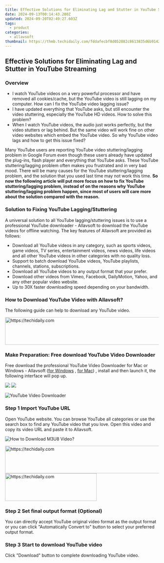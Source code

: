 ```yaml
---
title: Effective Solutions for Eliminating Lag and Stutter in YouTube Streaming
date: 2024-09-13T00:14:43.280Z
updated: 2024-09-20T02:49:27.603Z
tags:
  - product
categories:
  - allavsoft
thumbnail: https://thmb.techidaily.com/fddafecbf8d052882c8613835d6b91422875b8a8af17428f6e6ddf368419a301.jpg
---
```


## Effective Solutions for Eliminating Lag and Stutter in YouTube Streaming

### Overview

* I watch YouTube videos on a very powerful processor and have removed all cookies/cache, but the YouTube video is still lagging on my computer. How can I fix the YouTube video lagging issue?
* I have updated everything that YouTube asks, but still encounter the video stuttering, especially the YouTube HD videos. How to solve this problem?
* When I watch YouTube videos, the audio just works perfectly, but the video stutters or lag behind. But the same video will work fine on other video websites which embed the YouTube video. So why YouTube video lags and how to get this issue fixed?

Many YouTube users are reporting YouTube video stuttering/lagging problem in Google Forum even though these users already have updated the plug-ins, flash player and everything that YouTube asks. These YouTube stuttering/lagging problem often makes you frustrated and in very bad mood. There will be many causes for the YouTube stuttering/lagging problem, and the solution that you used last time may not work this time. **So now the following article will put more focus on how to fix YouTube stuttering/lagging problem, instead of on the reasons why YouTube stuttering/lagging problem happen, since most of users will care more about the solution compared with the reason.**

### Solution to Fixing YouTube Lagging/Stuttering

A universal solution to all YouTube lagging/stuttering issues is to use a professional YouTube downloader - Allavsoft to download the YouTube videos for offline watching. The key features of Allavsoft are provided as follows:

* Download all YouTube videos in any category, such as sports videos, game videos, TV series, entertainment videos, news videos, life videos and all other YouTube videos in other categories with no quality loss.
* Support to batch download YouTube videos, YouTube playlists, channels, stations, subscriptions.
* Download all YouTube videos to any output format that your prefer.
* Download other videos from Vimeo, Facebook, DailyMotion, Yahoo, and any other popular video website.
* Up to 30X faster downloading speed depending on your bandwidth.

### How to Download YouTube Video with Allavsoft?

The following guide can help to download any YouTube video.

<!-- affiliate ads begin -->
<a href="https://appsumo.8odi.net/c/5597632/2087408/7443" target="_top" id="2087408">
  <img src="//a.impactradius-go.com/display-ad/7443-2087408" border="0" alt="https://techidaily.com" width="728" height="90"/>
</a>
<img height="0" width="0" src="https://appsumo.8odi.net/i/5597632/2087408/7443" style="position:absolute;visibility:hidden;" border="0" />
<!-- affiliate ads end -->

### Make Preparation: Free download YouTube Video Downloader

Free download the professional YouTube Video Downloader for Mac or Windows - Allavsoft ([for Windows](https://tools.techidaily.com/allavsoft/products/) , [for Mac](https://tools.techidaily.com/allavsoft/products/)) , install and then launch it, the following interface will pop up.

[![](https://www.allavsoft.com/how-to/../images/how-to/free-download-win.jpg)](https://tools.techidaily.com/allavsoft/products/) [![](https://www.allavsoft.com/how-to/../images/how-to/free-download-mac.jpg)](https://tools.techidaily.com/allavsoft/products/)

![YouTube Video Downloader](https://www.allavsoft.com/how-to/../images/allavsoft/screen-shot-600.jpg)

### Step 1 Import YouTube URL

Open YouTube website. You can browse YouTube all categories or use the search box to find any YouTube video that you love. Open this video and copy its video URL and paste it to Allavsoft.

![How to Download M3U8 Video?](https://www.allavsoft.com/how-to/../images/how-to/download-rtmp-video/download-rtmp-video.jpg)

<!-- affiliate ads begin -->
<a href="https://malaysia-healthcare-travel-council.pxf.io/c/5597632/1557743/17382" target="_top" id="1557743">
  <img src="//a.impactradius-go.com/display-ad/17382-1557743" border="0" alt="https://techidaily.com" width="728" height="90"/>
</a>
<img height="0" width="0" src="https://malaysia-healthcare-travel-council.pxf.io/i/5597632/1557743/17382" style="position:absolute;visibility:hidden;" border="0" />
<!-- affiliate ads end -->

<!-- affiliate ads begin -->
<a href="https://25home.pxf.io/c/5597632/2148645/16836" target="_top" id="2148645">
  <img src="//a.impactradius-go.com/display-ad/16836-2148645" border="0" alt="https://techidaily.com" width="300" height="90"/>
</a>
<img height="0" width="0" src="https://25home.pxf.io/i/5597632/2148645/16836" style="position:absolute;visibility:hidden;" border="0" />
<!-- affiliate ads end -->

### Step 2 Set final output format (Optional)

You can directly accept YouTube original video format as the output format or you can click "Automatically Convert to" button to select your preferred output format.

### Step 3 Start to download YouTube video

Click "Download" button to complete downloading YouTube video.

<ins class="adsbygoogle"
     style="display:block"
     data-ad-format="autorelaxed"
     data-ad-client="ca-pub-7571918770474297"
     data-ad-slot="1223367746"></ins>

<ins class="adsbygoogle"
     style="display:block"
     data-ad-client="ca-pub-7571918770474297"
     data-ad-slot="8358498916"
     data-ad-format="auto"
     data-full-width-responsive="true"></ins>
